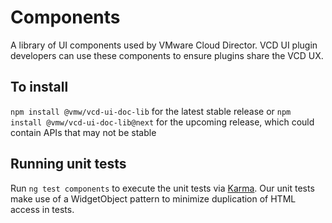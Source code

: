 # Components

A library of UI components used by VMware Cloud Director. VCD UI plugin developers can use these components to ensure
plugins share the VCD UX.

## To install

`npm install @vmw/vcd-ui-doc-lib` for the latest stable release or
`npm install @vmw/vcd-ui-doc-lib@next` for the upcoming release, which could contain APIs that may not be stable

## Running unit tests

Run `ng test components` to execute the unit tests via [Karma](https://karma-runner.github.io). Our unit tests make use
of a WidgetObject pattern to minimize duplication of HTML access in tests.
